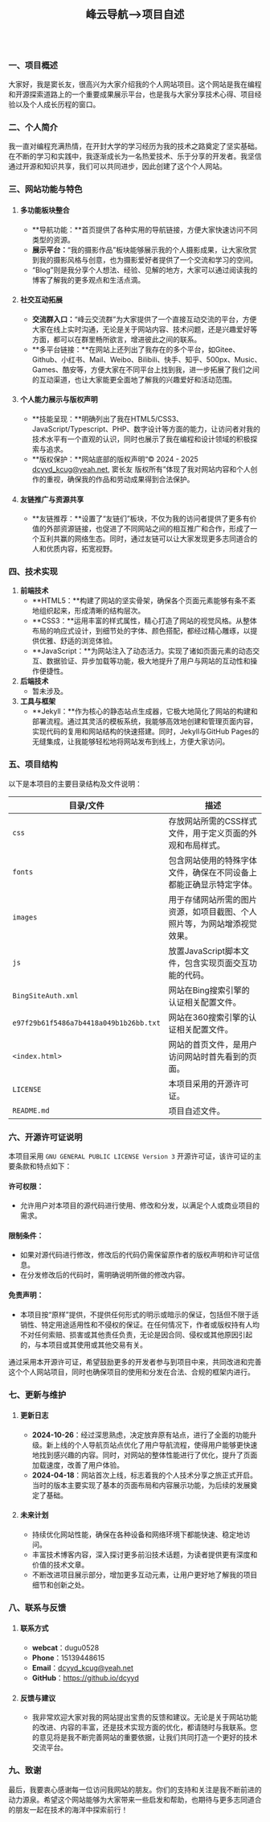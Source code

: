 <h2><center>峰云导航—>项目自述</center></h2><br><br>

### 一、**项目概述**

大家好，我是窦长友，很高兴为大家介绍我的个人网站项目。这个网站是我在编程和开源探索道路上的一个重要成果展示平台，也是我与大家分享技术心得、项目经验以及个人成长历程的窗口。

### 二、**个人简介**

我一直对编程充满热情，在开封大学的学习经历为我的技术之路奠定了坚实基础。在不断的学习和实践中，我逐渐成长为一名热爱技术、乐于分享的开发者。我坚信通过开源和知识共享，我们可以共同进步，因此创建了这个个人网站。

### 三、**网站功能与特色**

1. #### **多功能板块整合**

   - **导航功能：**首页提供了各种实用的导航链接，方便大家快速访问不同类型的资源。
   - **展示平台：**“我的摄影作品”板块能够展示我的个人摄影成果，让大家欣赏到我的摄影风格与创意，也为摄影爱好者提供了一个交流和学习的空间。
   - “Blog”则是我分享个人想法、经验、见解的地方，大家可以通过阅读我的博客了解我的更多观点和生活点滴。

2. #### **社交互动拓展**

   - **交流群入口：**“峰云交流群”为大家提供了一个直接互动交流的平台，方便大家在线上实时沟通，无论是关于网站内容、技术问题，还是兴趣爱好等方面，都可以在群里畅所欲言，增进彼此之间的联系。
   - **多平台链接：**在网站上还列出了我存在的多个平台，如Gitee、Github、小红书、Mail、Weibo、Bilibili、快手、知乎、500px、Music、Games、酷安等，方便大家在不同平台上找到我，进一步拓展了我们之间的互动渠道，也让大家能更全面地了解我的兴趣爱好和活动范围。

3. #### **个人能力展示与版权声明**

   - **技能呈现：**明确列出了我在HTML5/CSS3、JavaScript/Typescript、PHP、数字设计等方面的能力，让访问者对我的技术水平有一个直观的认识，同时也展示了我在编程和设计领域的积极探索与追求。
   - **版权保护：**网站底部的版权声明“© 2024 - 2025 dcyyd_kcug@yeah.net, 窦长友 版权所有”体现了我对网站内容和个人创作的重视，确保我的作品和劳动成果得到合法保护。

4. #### **友链推广与资源共享**

   - **友链推荐：**设置了“友链们”板块，不仅为我的访问者提供了更多有价值的外部资源链接，也促进了不同网站之间的相互推广和合作，形成了一个互利共赢的网络生态。同时，通过友链可以让大家发现更多志同道合的人和优质内容，拓宽视野。

### 四、**技术实现**

1. **前端技术**
   - **HTML5：**构建了网站的坚实骨架，确保各个页面元素能够有条不紊地组织起来，形成清晰的结构层次。
   - **CSS3：**运用丰富的样式属性，精心打造了网站的视觉风格。从整体布局的响应式设计，到细节处的字体、颜色搭配，都经过精心雕琢，以提供优雅、舒适的浏览体验。
   - **JavaScript：**为网站注入了动态活力。实现了诸如页面元素的动态交互、数据验证、异步加载等功能，极大地提升了用户与网站的互动性和操作便捷性。
2. **后端技术**
   - 暂未涉及。
3. **工具与框架**
   - **Jekyll：**作为核心的静态站点生成器，它极大地简化了网站的构建和部署流程。通过其灵活的模板系统，我能够高效地创建和管理页面内容，实现代码的复用和网站结构的快速搭建。同时，Jekyll与GitHub Pages的无缝集成，让我能够轻松地将网站发布到线上，方便大家访问。

### 五、**项目结构**

以下是本项目的主要目录结构及文件说明：

| **目录/文件**                          | **描述**                                                     |
| -------------------------------------- | ------------------------------------------------------------ |
| `css`                                  | 存放网站所需的CSS样式文件，用于定义页面的外观和布局样式。    |
| `fonts`                                | 包含网站使用的特殊字体文件，确保在不同设备上都能正确显示特定字体。 |
| `images`                               | 用于存储网站所需的图片资源，如项目截图、个人照片等，为网站增添视觉效果。 |
| `js`                                   | 放置JavaScript脚本文件，包含实现页面交互功能的代码。         |
| `BingSiteAuth.xml`                     | 网站在Bing搜索引擎的认证相关配置文件。                       |
| `e97f29b61f5486a7b4418a049b1b26bb.txt` | 网站在360搜索引擎的认证相关配置文件。                        |
| `<index.html>`                         | 网站的首页文件，是用户访问网站时首先看到的页面。             |
| `LICENSE`                              | 本项目采用的开源许可证。                                     |
| `README.md`                            | 项目自述文件。                                               |

### 六、**开源许可证说明**

本项目采用 `GNU GENERAL PUBLIC LICENSE Version 3` 开源许可证，该许可证的主要条款和特点如下：

#### **许可权限：**

- 允许用户对本项目的源代码进行使用、修改和分发，以满足个人或商业项目的需求。

#### **限制条件：**

- 如果对源代码进行修改，修改后的代码仍需保留原作者的版权声明和许可证信息。
- 在分发修改后的代码时，需明确说明所做的修改内容。

#### **免责声明：**

- 本项目按“原样”提供，不提供任何形式的明示或暗示的保证，包括但不限于适销性、特定用途适用性和不侵权的保证。在任何情况下，作者或版权持有人均不对任何索赔、损害或其他责任负责，无论是因合同、侵权或其他原因引起的，与本项目或其使用或其他交易有关。

通过采用本开源许可证，希望鼓励更多的开发者参与到项目中来，共同改进和完善这个个人网站项目，同时也确保项目的使用和分发在合法、合规的框架内进行。

### 七、**更新与维护**

1. #### **更新日志**

   - **2024-10-26**：经过深思熟虑，决定放弃原有站点，进行了全面的功能升级。新上线的个人导航页站点优化了用户导航流程，使得用户能够更快速地找到感兴趣的内容。同时，对网站的整体性能进行了优化，提升了页面加载速度，改善了用户体验。
   - **2024-04-18**：网站首次上线，标志着我的个人技术分享之旅正式开启。当时的版本主要实现了基本的页面布局和内容展示功能，为后续的发展奠定了基础。

2. #### **未来计划**

   - 持续优化网站性能，确保在各种设备和网络环境下都能快速、稳定地访问。
   - 丰富技术博客内容，深入探讨更多前沿技术话题，为读者提供更有深度和价值的技术文章。
   - 不断改进项目展示部分，增加更多互动元素，让用户更好地了解我的项目细节和创新之处。

### 八、**联系与反馈**

1. #### **联系方式**

   - **webcat**：dugu0528
   - **Phone**：15139448615
   - **Email**：dcyyd_kcug@yeah.net
   - **GitHub**：https://github.io/dcyyd

2. #### **反馈与建议**

   - 我非常欢迎大家对我的网站提出宝贵的反馈和建议。无论是关于网站功能的改进、内容的丰富，还是技术实现方面的优化，都请随时与我联系。您的意见将是我不断完善网站的重要依据，让我们共同打造一个更好的技术交流平台。

### 九、**致谢**

最后，我要衷心感谢每一位访问我网站的朋友。你们的支持和关注是我不断前进的动力源泉。希望这个网站能够为大家带来一些启发和帮助，也期待与更多志同道合的朋友一起在技术的海洋中探索前行！
